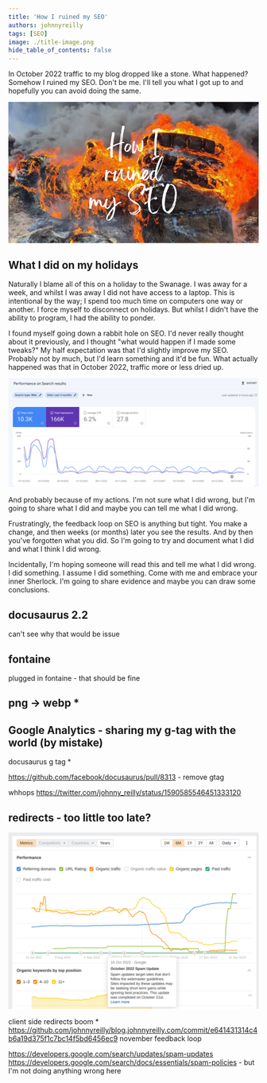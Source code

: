 ```yaml
---
title: 'How I ruined my SEO'
authors: johnnyreilly
tags: [SEO]
image: ./title-image.png
hide_table_of_contents: false
---
```


In October 2022 traffic to my blog dropped like a stone. What happened? Somehow I ruined my SEO. Don't be me. I'll tell you what I got up to and hopefully you can avoid doing the same.

![title image reading "How I ruined my SEO" with an image of a tire fire in the background](title-image.png)

## What I did on my holidays

Naturally I blame all of this on a holiday to the Swanage. I was away for a week, and whilst I was away I did not have access to a laptop. This is intentional by the way; I spend too much time on computers one way or another. I force myself to disconnect on holidays. But whilst I didn't have the ability to program, I had the ability to ponder.

I found myself going down a rabbit hole on SEO. I'd never really thought about it previously, and I thought "what would happen if I made some tweaks?" My half expectation was that I'd slightly improve my SEO. Probably not by much, but I'd learn something and it'd be fun. What actually happened was that in October 2022, traffic more or less dried up.

![screenshot of google analytics demonstrating traffic rapidly tailing off](screenshot-google-analytics.png)

And probably because of my actions. I'm not sure what I did wrong, but I'm going to share what I did and maybe you can tell me what I did wrong.

Frustratingly, the feedback loop on SEO is anything but tight. You make a change, and then weeks (or months) later you see the results. And by then you've forgotten what you did. So I'm going to try and document what I did and what I think I did wrong.

Incidentally, I'm hoping someone will read this and tell me what I did wrong. I did something. I assume I did something. Come with me and embrace your inner Sherlock. I'm going to share evidence and maybe you can draw some conclusions.

## docusaurus 2.2

can't see why that would be issue

## fontaine

plugged in fontaine - that should be fine

## png -> webp \*

## Google Analytics - sharing my g-tag with the world (by mistake)

docusaurus g tag \*

https://github.com/facebook/docusaurus/pull/8313 - remove gtag

whhops https://twitter.com/johnny_reilly/status/1590585546451333120

## redirects - too little too late?

![screenshot of ahrefs demonstrating traffic rapidly tailing off aligned with google spam update](screenshot-ahrefs-spam-update.png)

client side redirects boom \* https://github.com/johnnyreilly/blog.johnnyreilly.com/commit/e641431314c4b6a19d375f1c7bc14f5bd6456ec9 november
feedback loop

https://developers.google.com/search/updates/spam-updates
https://developers.google.com/search/docs/essentials/spam-policies - but I'm not doing anything wrong here
